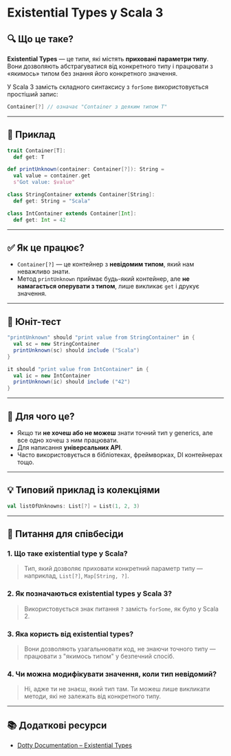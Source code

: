 # Existential Types у Scala 3

## 🔍 Що це таке?

**Existential Types** — це типи, які містять **приховані параметри типу**. Вони дозволяють абстрагуватися від конкретного типу і працювати з «якимось» типом без знання його конкретного значення.

У Scala 3 замість складного синтаксису з `forSome` використовується простіший запис:

```scala
Container[?] // означає "Container з деяким типом T"
```

---

## 🧩 Приклад

```scala
trait Container[T]:
  def get: T

def printUnknown(container: Container[?]): String =
  val value = container.get
  s"Got value: $value"

class StringContainer extends Container[String]:
  def get: String = "Scala"

class IntContainer extends Container[Int]:
  def get: Int = 42
```

---

## ✅ Як це працює?

- `Container[?]` — це контейнер з **невідомим типом**, який нам неважливо знати.
- Метод `printUnknown` приймає будь-який контейнер, але **не намагається оперувати з типом**, лише викликає `get` і друкує значення.

---

## 🧪 Юніт-тест

```scala
"printUnknown" should "print value from StringContainer" in {
  val sc = new StringContainer
  printUnknown(sc) should include ("Scala")
}

it should "print value from IntContainer" in {
  val ic = new IntContainer
  printUnknown(ic) should include ("42")
}
```

---

## 🤔 Для чого це?

- Якщо ти **не хочеш або не можеш** знати точний тип у generics, але все одно хочеш з ним працювати.
- Для написання **універсальних API**.
- Часто використовується в бібліотеках, фреймворках, DI контейнерах тощо.

---

## 💡 Типовий приклад із колекціями

```scala
val listOfUnknowns: List[?] = List(1, 2, 3)
```

---

## 🧠 Питання для співбесіди

### 1. Що таке existential type у Scala?
> Тип, який дозволяє приховати конкретний параметр типу — наприклад, `List[?]`, `Map[String, ?]`.

### 2. Як позначаються existential types у Scala 3?
> Використовується знак питання `?` замість `forSome`, як було у Scala 2.

### 3. Яка користь від existential types?
> Вони дозволяють узагальнювати код, не знаючи точного типу — працювати з "якимось типом" у безпечний спосіб.

### 4. Чи можна модифікувати значення, коли тип невідомий?
> Ні, адже ти не знаєш, який тип там. Ти можеш лише викликати методи, які не залежать від конкретного типу.

---

## 📚 Додаткові ресурси

- [Dotty Documentation – Existential Types](https://docs.scala-lang.org/scala3/reference/new-types/existential-types.html)
